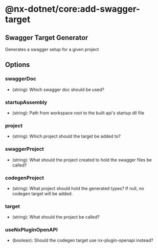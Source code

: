 # @nx-dotnet/core:add-swagger-target

## Swagger Target Generator

Generates a swagger setup for a given project

## Options

### swaggerDoc

- (string): Which swagger doc should be used?

### startupAssembly

- (string): Path from workspace root to the built api&#39;s startup dll file

### <span className="required">project</span>

- (string): Which project should the target be added to?

### swaggerProject

- (string): What should the project created to hold the swagger files be called?

### codegenProject

- (string): What project should hold the generated types? If null, no codegen target will be added.

### target

- (string): What should the project be called?

### useNxPluginOpenAPI

- (boolean): Should the codegen target use nx-plugin-openapi instead?
